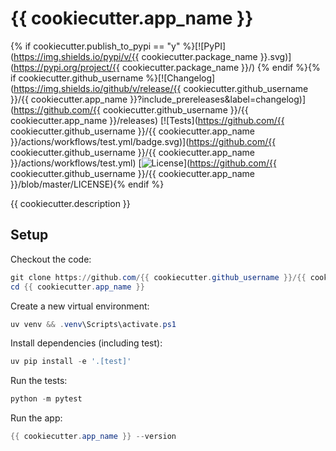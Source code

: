# {{ cookiecutter.app_name }}

{% if cookiecutter.publish_to_pypi == "y" %}[![PyPI](https://img.shields.io/pypi/v/{{ cookiecutter.package_name }}.svg)](https://pypi.org/project/{{ cookiecutter.package_name }}/)
{% endif %}{% if cookiecutter.github_username %}[![Changelog](https://img.shields.io/github/v/release/{{ cookiecutter.github_username }}/{{ cookiecutter.app_name }}?include_prereleases&label=changelog)](https://github.com/{{ cookiecutter.github_username }}/{{ cookiecutter.app_name }}/releases)
[![Tests](https://github.com/{{ cookiecutter.github_username }}/{{ cookiecutter.app_name }}/actions/workflows/test.yml/badge.svg)](https://github.com/{{ cookiecutter.github_username }}/{{ cookiecutter.app_name }}/actions/workflows/test.yml)
[![License](https://img.shields.io/badge/license-Apache%202.0-blue.svg)](https://github.com/{{ cookiecutter.github_username }}/{{ cookiecutter.app_name }}/blob/master/LICENSE){% endif %}

{{ cookiecutter.description }}

## Setup

Checkout the code:
```powershell
git clone https://github.com/{{ cookiecutter.github_username }}/{{ cookiecutter.app_name }}.git
cd {{ cookiecutter.app_name }}
```

Create a new virtual environment:
```powershell
uv venv && .venv\Scripts\activate.ps1
```

Install dependencies (including test):
```powershell
uv pip install -e '.[test]'
```

Run the tests:
```powershell
python -m pytest
```

Run the app:
```powershell
{{ cookiecutter.app_name }} --version
```
